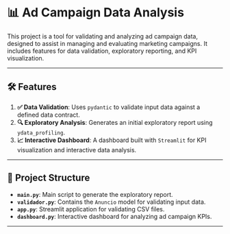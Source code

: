 # 📊 Ad Campaign Data Analysis

This project is a tool for validating and analyzing ad campaign data, designed to assist in managing and evaluating marketing campaigns. It includes features for data validation, exploratory reporting, and KPI visualization.

---

## 🛠️ Features

1. **✅ Data Validation**: Uses `pydantic` to validate input data against a defined data contract.
2. **🔍 Exploratory Analysis**: Generates an initial exploratory report using `ydata_profiling`.
3. **📈 Interactive Dashboard**: A dashboard built with `Streamlit` for KPI visualization and interactive data analysis.

---

## 📂 Project Structure

- **`main.py`**: Main script to generate the exploratory report.
- **`validador.py`**: Contains the `Anuncio` model for validating input data.
- **`app.py`**: Streamlit application for validating CSV files.
- **`dashboard.py`**: Interactive dashboard for analyzing ad campaign KPIs.

---